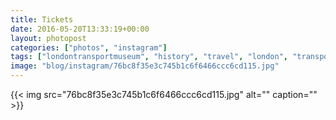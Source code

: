 ```yaml
---
title: Tickets
date: 2016-05-20T13:33:19+00:00
layout: photopost
categories: ["photos", "instagram"]
tags: ["londontransportmuseum", "history", "travel", "london", "transport", "tfl"]
image: "blog/instagram/76bc8f35e3c745b1c6f6466ccc6cd115.jpg"
---
```


{{< img src="76bc8f35e3c745b1c6f6466ccc6cd115.jpg" alt="" caption="" >}}



